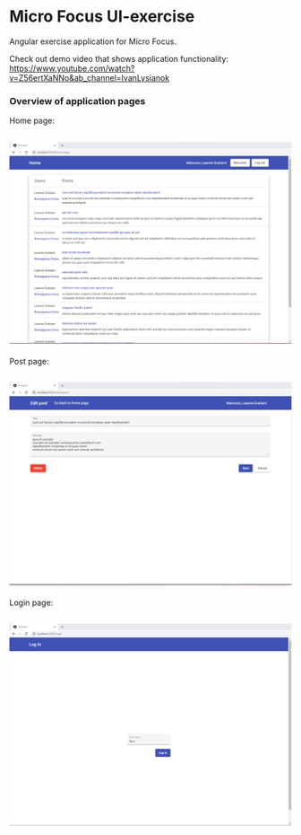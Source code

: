 # Micro Focus UI-exercise

Angular exercise application for Micro Focus. 

Check out demo video that shows application functionality: https://www.youtube.com/watch?v=Z56ertXaNNo&ab_channel=IvanLysianok

### Overview of application pages

Home page:
## ![Alt text](/frontend/src/assets/images/MF-home-page.png?raw=true "Home page")
Post page:
## ![Alt text](/frontend/src/assets/images/MF-posts-page.png?raw=true "Post page")
Login page:
## ![Alt text](/frontend/src/assets/images/MF-login-page.png?raw=true "Login page")
